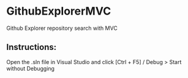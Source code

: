 # GithubExplorerMVC
Github Explorer repository search with MVC

## Instructions:
Open the .sln file in Visual Studio and click [Ctrl + F5] / Debug > Start without Debugging
